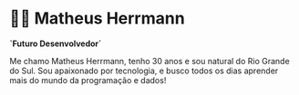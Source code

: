 # 👨‍💻 Matheus Herrmann
**`Futuro Desenvolvedor´**

Me chamo Matheus Herrmann, tenho 30 anos e sou natural do Rio Grande do Sul. Sou apaixonado por tecnologia, e busco todos os dias aprender mais do mundo da programação e dados!
